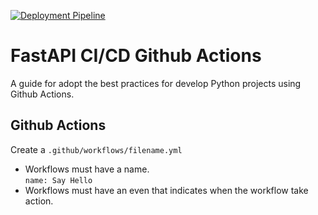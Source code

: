 [![Deployment Pipeline](https://github.com/endybits/fastapi-cicd-gh-actions/actions/workflows/pipeline.yml/badge.svg)](https://github.com/endybits/fastapi-cicd-gh-actions/actions/workflows/pipeline.yml)

# FastAPI CI/CD Github Actions
A guide for adopt the best practices for develop Python projects using Github Actions.

## Github Actions


Create a `.github/workflows/filename.yml`
- Workflows must have a name.  
`name: Say Hello`
- Workflows must have an even that indicates when the workflow take action.


